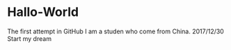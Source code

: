 # Hallo-World
The first attempt in GitHub
I am a studen who come from China.
2017/12/30  Start my dream
